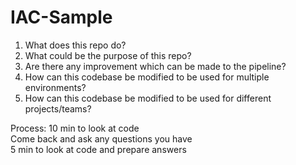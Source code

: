 # IAC-Sample
1) What does this repo do?
2) What could be the purpose of this repo?
3) Are there any improvement which can be made to the pipeline?
4) How can this codebase be modified to be used for multiple environments?
5) How can this codebase be modified to be used for different projects/teams?


Process:
10 min to look at code <br>
Come back and ask any questions you have <br>
5 min to look at code and prepare answers <br>
 